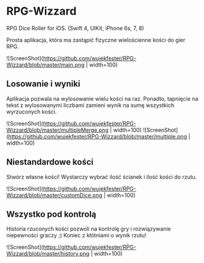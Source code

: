 # RPG-Wizzard
RPG Dice Roller for iOS. (Swift 4, UIKit, iPhone 6s, 7, 8)

Prosta aplikacja, która ma zastąpić fizyczne wielościenne kości do gier RPG. 

![ScreenShot](https://github.com/wujekfester/RPG-Wizzard/blob/master/main.png | width=100)

## Losowanie i wyniki

Aplikacja pozwala na wylosowanie wielu kości na raz. Ponadto, tapnięcie na tekst z wylosowanymi liczbami zamieni wynik na sumę wszystkich wyrzuconych kości. 

![ScreenShot](https://github.com/wujekfester/RPG-Wizzard/blob/master/multipleMerge.png | width=100)
![ScreenShot](https://github.com/wujekfester/RPG-Wizzard/blob/master/multiple.png | width=100) 

## Niestandardowe kości

Stwórz własne kości! Wystarczy wybrać ilość ścianek i ilość kości do rzutu.

![ScreenShot](https://github.com/wujekfester/RPG-Wizzard/blob/master/customDice.png | width=100)

## Wszystko pod kontrolą

Historia rzuconych kości pozwoli na kontrolę gry i rozwiązywanie niepewności graczy ;) Koniec z kłótniami o wynik rzutu!

![ScreenShot](https://github.com/wujekfester/RPG-Wizzard/blob/master/history.png | width=100)
